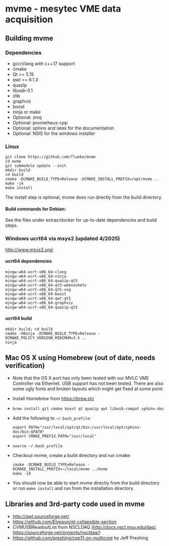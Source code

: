 # mvme - mesytec VME data acquisition

## Building mvme
### Dependencies
* gcc/clang with c++17 support
* cmake
* Qt >= 5.15
* qwt >= 6.1.3
* quazip
* libusb-0.1
* zlib
* graphviz
* boost
* ninja or make
* Optional: zmq
* Optional: prometheus-cpp
* Optional: sphinx and latex for the documentation
* Optional: NSIS for the windows installer

### Linux

    git clone https://github.com/flueke/mvme
    cd mvme
    git submodule update --init
    mkdir build
    cd build
    cmake -DCMAKE_BUILD_TYPE=Release -DCMAKE_INSTALL_PREFIX=/opt/mvme ..
    make -j4
    make install

The install step is optional, mvme does run directly from the build directory.

#### Build commands for Debian:

See the files under extras/docker for up-to-date dependencies and build steps.

### Windows ucrt64 via msys2 (updated 4/2025)

http://www.msys2.org/

#### ucrt64 dependencies

    mingw-w64-ucrt-x86_64-clang
    mingw-w64-ucrt-x86_64-ninja
    mingw-w64-ucrt-x86_64-quazip-qt5
    mingw-w64-ucrt-x86_64-qt5-websockets
    mingw-w64-ucrt-x86_64-qt5-svg
    mingw-w64-ucrt-x86_64-boost
    mingw-w64-ucrt-x86_64-qwt-qt5
    mingw-w64-ucrt-x86_64-graphviz
    mingw-w64-ucrt-x86_64-quazip-qt5

#### ucrt64 build

    mkdir build; cd build
    cmake -GNinja -DCMAKE_BUILD_TYPE=Release -DCMAKE_POLICY_VERSION_MINIMUM=3.5 ..
    ninja

## Mac OS X using Homebrew (out of date, needs verification)
* Note that the OS X port has only been tested with our MVLC VME Controller via
  Ethernet. USB support has not been tested. There are also some ugly fonts and
  broken layouts which might get fixed at some point.

* Install Homebrew from https://brew.sh/
* `brew install git cmake boost qt quazip qwt libusb-compat sphinx-doc`
* Add the following to `~/.bash_profile`:
    ```
    export PATH="/usr/local/opt/qt/bin:/usr/local/opt/sphinx-doc/bin:$PATH"
    export CMAKE_PREFIX_PATH="/usr/local"
    ```

* `source ~/.bash_profile`
* Checkout mvme, create a build directory and run cmake:
    ```
    cmake -DCMAKE_BUILD_TYPE=Release -DCMAKE_INSTALL_PREFIX=~/local/mvme ../mvme
    make -j6
    ```

* You should now be able to start mvme directly from the build directory or run
  `make install` and run from the installation directory.

## Libraries and 3rd-party code used in mvme
* http://qwt.sourceforge.net/
* https://github.com/Elypson/qt-collapsible-section
* CVMUSBReadoutList from NSCLDAQ (http://docs.nscl.msu.edu/daq/,
  https://sourceforge.net/projects/nscldaq/)
* https://github.com/preshing/cpp11-on-multicore by Jeff Preshing
